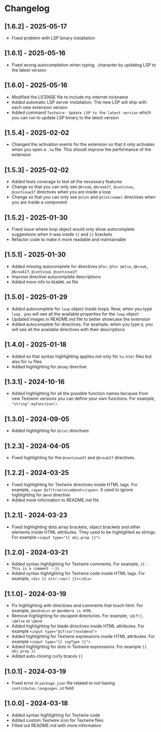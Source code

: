 # Changelog

## [1.6.2] - 2025-05-17
- Fixed problem with LSP binary installation

## [1.6.1] - 2025-05-16
- Fixed wrong autocompletion when typing . character by updating LSP to the latest version

## [1.6.0] - 2025-05-16
- Modified the LICENSE file to include my internet nickname
- Added automatic LSP server installation. The new LSP will ship with each new extension version
- Added command `Textwire: Update LSP to the latest version` which you can run to update LSP binary to the latest version

## [1.5.4] - 2025-02-02
- Changed the activation events for the extension so that it only activates when you open a `.tw` file. This should improve the performance of the extension

## [1.5.3] - 2025-02-02
- Added tests coverage to test all the necessary features
- Change so that you can only see `@break`, `@breakIf`, `@continue`, `@continueIf` directives when you are inside a loop
- Change so that you can only see `@slot` and `@slot(name)` directives when you are inside a component

## [1.5.2] - 2025-01-30
- Fixed issue where loop object would only show autocomplete suggestions when it was inside `{{` and `}}` brackets
- Refactor code to make it more readable and maintainable

## [1.5.1] - 2025-01-30
- Added missing autocomplete for directives `@for`, `@for @else`, `@break`, `@breakIf`, `@continue`, `@continueIf`
- Improve directive autocomplete descriptions
- Added more info to `README.md` file

## [1.5.0] - 2025-01-29
- Added autocomplete for `loop` object inside loops. Now, when you type `loop.` you will see all the available properties for the `loop` object
- Updated images in README.md file to better showcase the extension
- Added autocomplete for directives. For example, when you type `@`, you will see all the available directives with their descriptions

## [1.4.0] - 2025-01-18
- Added so that syntax highlighting applies not only for `tw.html` files but also for `tw` files
- Added highlighting for `@dump` directive

## [1.3.1] - 2024-10-16
- Added highlighting for all the possible function names because from new Textwire versions you can define your own functions. For example, `"string".myFunction()`

## [1.3.0] - 2024-09-05
- Added highlighting for `@slot` directives

## [1.2.3] - 2024-04-05
- Fixed highlighting for the `@continueIf` and `@breakIf` directives.

## [1.2.2] - 2024-03-25
- Fixed highlighting for Textwire directives inside HTML tags. For example, `<span @if(true)nice@end></span>`. It used to ignore highlighting for `@end` directive
- Added more information to README.md file

## [1.2.1] - 2024-03-23
- Fixed highlighting dots array brackets, object brackets and other elements inside HTML attributes. They used to be highlighted as strings. For example `<input type="{{ obj.prop }}">`

## [1.2.0] - 2024-03-21
- Added syntax highlighting for Textwire comments. For example, `{{-- This is a comment --}}`
- Added syntax highlighting for Textwire code inside HTML tags. For example, `<div {{ attr.raw() }}></div>`

## [1.1.0] - 2024-03-19
- Fix highlighting with directives and comments that touch html. For example, `@end<div>` or `@endHere is HTML`
- Remove highlighting for escaped directories. For example, `\@if()`, `\@else` or `\@end`
- Added highlighting for blade directives inside HTML attributes. For example `<input type="@if(var)text@end">`
- Added highlighting for Textwire expressions inside HTML attributes. For example `<input type="{{ inpType }}">`
- Added highlighting for dots in Textwire expressions. For example `{{ obj.prop }}`
- Added auto-closing curly braces `{{`

## [1.0.1] - 2024-03-19
- Fixed error in `package.json` file related to not having `contributes.languages.id` field

## [1.0.0] - 2024-03-18
- Added syntax highlighting for Textwire code
- Added custom Textwire icon for Textwire files
- Filled out README.md with more information

